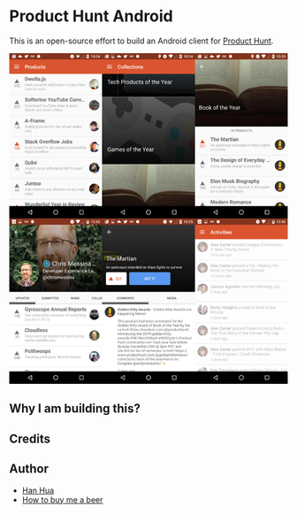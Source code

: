 # Product Hunt Android
This is an open-source effort to build an Android client for [Product Hunt](https://www.producthunt.com/).

![Screenshots](public/img/screenshots_mixed.png)

## Why I am building this?


## Credits 


## Author
* [Han Hua](https://twitter.com/hhua_)
* [How to buy me a beer](https://www.paypal.me/hhua/5)
